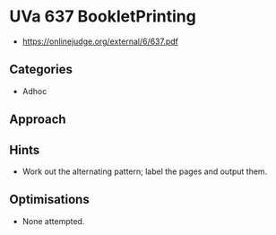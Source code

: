 # UVa 637 BookletPrinting

   * https://onlinejudge.org/external/6/637.pdf

## Categories

   * Adhoc

## Approach

## Hints

   * Work out the alternating pattern; label the pages and output them.

## Optimisations

   * None attempted.
